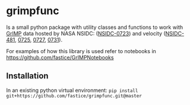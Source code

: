 # grimpfunc

Is a small python package with utility classes and functions to work with [GrIMP](https://nsidc.org/data/measures/grimp) data hosted by NASA NSIDC: ([NSIDC-0723](https://nsidc.org/data/nsidc-0723)) and velocity ([NSIDC-481](https://nsidc.org/data/nsidc-0481), [0725](https://nsidc.org/data/nsidc-0725), [0727](https://nsidc.org/data/nsidc-0727), [0731](https://nsidc.org/data/nsidc-0731)).

For examples of how this library is used refer to notebooks in https://github.com/fastice/GrIMPNotebooks

## Installation

In an existing python virtual environment: `pip install git+https://github.com/fastice/grimpfunc.git@master`
